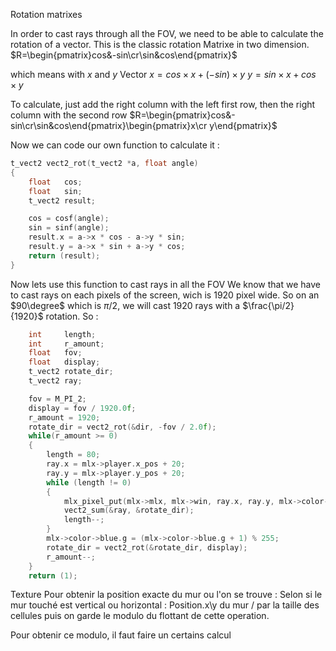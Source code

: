 Rotation matrixes

In order to cast rays through all the FOV, we need to be able to calculate the rotation of a vector.
This is the classic rotation Matrixe in two dimension. 
$R=\begin{pmatrix}cos&-sin\cr\sin&cos\end{pmatrix}$

which means with $x$ and $y$ Vector
$x = cos \times x + (-sin) \times y$
$y = sin \times x + cos \times y$ 

To calculate, just add the right column with the left first row, then the right column with the second row
$R=\begin{pmatrix}cos&-sin\cr\sin&cos\end{pmatrix}\begin{pmatrix}x\cr y\end{pmatrix}$

Now we can code our own function to calculate it :
```c
t_vect2	vect2_rot(t_vect2 *a, float angle)
{
	float	cos;
	float	sin;
	t_vect2	result;

	cos = cosf(angle);
	sin = sinf(angle);
	result.x = a->x * cos - a->y * sin;
	result.y = a->x * sin + a->y * cos;
	return (result);
}
```

Now lets use this function to cast rays in all the FOV
We know that we have to cast rays on each pixels of the screen, wich is 1920 pixel wide.
So on an $90\degree$ which is  $\pi / 2$, we will cast 1920 rays with a $\frac{\pi/2}{1920}$ rotation.
So :
```c
	int		length;
	int		r_amount;
	float	fov;
	float	display;
	t_vect2	rotate_dir;
	t_vect2	ray;

	fov = M_PI_2;
	display = fov / 1920.0f;
	r_amount = 1920;
	rotate_dir = vect2_rot(&dir, -fov / 2.0f);
	while(r_amount >= 0)
	{
		length = 80;
		ray.x = mlx->player.x_pos + 20;
		ray.y = mlx->player.y_pos + 20;
		while (length != 0)
		{
			mlx_pixel_put(mlx->mlx, mlx->win, ray.x, ray.y, mlx->color->blue);
			vect2_sum(&ray, &rotate_dir);
			length--;
		}
		mlx->color->blue.g = (mlx->color->blue.g + 1) % 255;
		rotate_dir = vect2_rot(&rotate_dir, display);
		r_amount--;
	}
	return (1);
```

Texture
Pour obtenir la position exacte du mur ou l'on se trouve : 
Selon si le mur touché est vertical ou horizontal :
Position.x\y du mur / par la taille des cellules puis on garde le modulo du flottant de cette operation.

Pour obtenir ce modulo, il faut faire un certains calcul